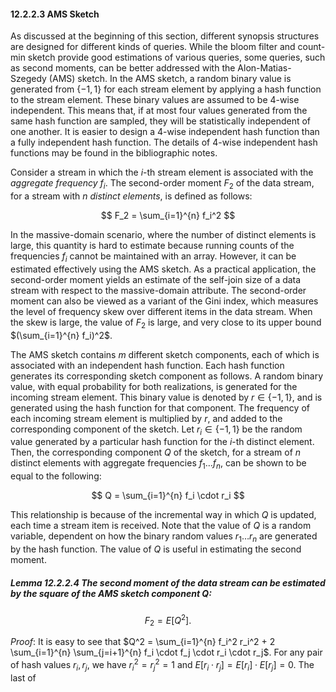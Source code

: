 
#### 12.2.2.3 AMS Sketch

As discussed at the beginning of this section, different synopsis structures are designed for different kinds of queries. While the bloom filter and count-min sketch provide good estimations of various queries, some queries, such as second moments, can be better addressed with the Alon-Matias-Szegedy (AMS) sketch. In the AMS sketch, a random binary value is generated from $\{-1, 1\}$ for each stream element by applying a hash function to the stream element. These binary values are assumed to be 4-wise independent. This means that, if at most four values generated from the same hash function are sampled, they will be statistically independent of one another. It is easier to design a 4-wise independent hash function than a fully independent hash function. The details of 4-wise independent hash functions may be found in the bibliographic notes.

Consider a stream in which the $i$-th stream element is associated with the _aggregate frequency_ $f_i$. The second-order moment $F_2$ of the data stream, for a stream with $n$ _distinct elements_, is defined as follows:

$$
F_2 = \sum_{i=1}^{n} f_i^2
$$

In the massive-domain scenario, where the number of distinct elements is large, this quantity is hard to estimate because running counts of the frequencies $f_i$ cannot be maintained with an array. However, it can be estimated effectively using the AMS sketch. As a practical application, the second-order moment yields an estimate of the self-join size of a data stream with respect to the massive-domain attribute. The second-order moment can also be viewed as a variant of the Gini index, which measures the level of frequency skew over different items in the data stream. When the skew is large, the value of $F_2$ is large, and very close to its upper bound $(\sum_{i=1}^{n} f_i)^2$.

The AMS sketch contains $m$ different sketch components, each of which is associated with an independent hash function. Each hash function generates its corresponding sketch component as follows. A random binary value, with equal probability for both realizations, is generated for the incoming stream element. This binary value is denoted by $r \in \{-1, 1\}$, and is generated using the hash function for that component. The frequency of each incoming stream element is multiplied by $r$, and added to the corresponding component of the sketch. Let $r_i \in \{-1, 1\}$ be the random value generated by a particular hash function for the $i$-th distinct element. Then, the corresponding component $Q$ of the sketch, for a stream of $n$ distinct elements with aggregate frequencies $f_1 \ldots f_n$, can be shown to be equal to the following:

$$
Q = \sum_{i=1}^{n} f_i \cdot r_i
$$

This relationship is because of the incremental way in which $Q$ is updated, each time a stream item is received. Note that the value of $Q$ is a random variable, dependent on how the binary random values $r_1 \ldots r_n$ are generated by the hash function. The value of $Q$ is useful in estimating the second moment.

##### Lemma 12.2.2.4 The second moment of the data stream can be estimated by the square of the AMS sketch component $Q$:

$$
F_2 = E[Q^2].
$$

_Proof_: It is easy to see that $Q^2 = \sum_{i=1}^{n} f_i^2 r_i^2 + 2 \sum_{i=1}^{n} \sum_{j=i+1}^{n} f_i \cdot f_j \cdot r_i \cdot r_j$. For any pair of hash values $r_i, r_j$, we have $r_i^2 = r_j^2 = 1$ and $E[r_i \cdot r_j] = E[r_i] \cdot E[r_j] = 0$. The last of
